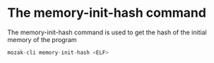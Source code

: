 # The memory-init-hash command

The memory-init-hash command is used to get the hash of the initial memory of the program

```rust
mozak-cli memory-init-hash <ELF>
```
